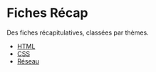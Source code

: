 # Fiches Récap
Des fiches récapitulatives, classées par thèmes.

- [HTML](html/README.md)
- [CSS](css/README.md)
- [Réseau](réseau/README.md)
